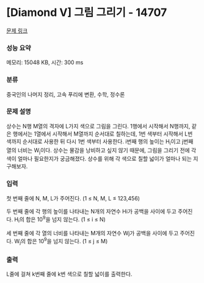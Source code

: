# [Diamond V] 그림 그리기 - 14707 

[문제 링크](https://www.acmicpc.net/problem/14707) 

### 성능 요약

메모리: 15048 KB, 시간: 300 ms

### 분류

중국인의 나머지 정리, 고속 푸리에 변환, 수학, 정수론

### 문제 설명

<p>상수는 N행 M열의 격자에 L가지 색으로 그림을 그린다. 1행에서 시작해서 N행까지, 같은 행에서는 1열에서 시작해서 M열까지 순서대로 칠하는데, 1번 색부터 시작해서 L번 색까지 순서대로 사용한 뒤 다시 1번 색부터 사용한다. i번째 행의 높이는 H<sub>i</sub>이고 j번째 열의 너비는 W<sub>j</sub>이다. 상수는 물감을 낭비하고 싶지 않기 때문에, 그림을 그리기 전에 각 색이 얼마나 필요한지가 궁금해졌다. 상수를 위해 각 색으로 칠할 넓이가 얼마나 되는 지 구해보자.</p>

### 입력 

 <p>첫 번째 줄에 N, M, L가 주어진다. (1 ≤ N, M, L ≤ 123,456)</p>

<p>두 번째 줄에 각 행의 높이를 나타내는 N개의 자연수 Hi가 공백을 사이에 두고 주어진다. H<sub>i</sub>의 합은 10<sup>9</sup>을 넘지 않는다. (1 ≤ i ≤ N)</p>

<p>세 번째 줄에 각 열의 너비를 나타내는 M개의 자연수 Wj가 공백을 사이에 두고 주어진다. W<sub>j</sub>의 합은 10<sup>9</sup>을 넘지 않는다. (1 ≤ j ≤ M)</p>

### 출력 

 <p>L줄에 걸쳐 k번째 줄에 k번 색으로 칠할 넓이를 출력한다.</p>

